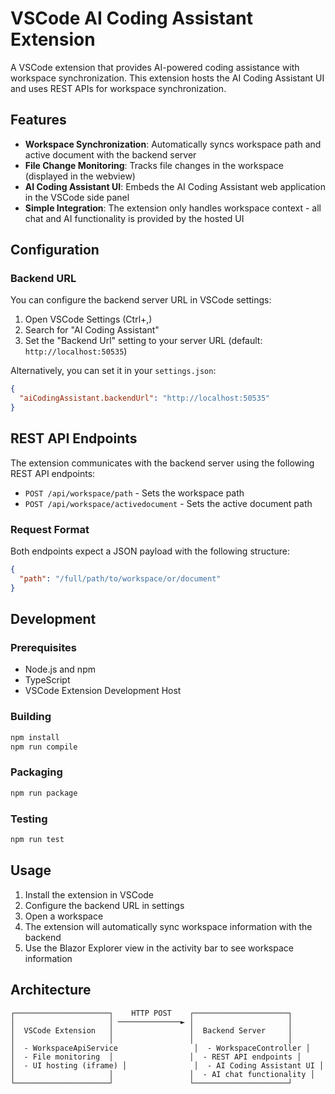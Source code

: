 # VSCode AI Coding Assistant Extension

A VSCode extension that provides AI-powered coding assistance with workspace synchronization. This extension hosts the AI Coding Assistant UI and uses REST APIs for workspace synchronization.

## Features

- **Workspace Synchronization**: Automatically syncs workspace path and active document with the backend server
- **File Change Monitoring**: Tracks file changes in the workspace (displayed in the webview)
- **AI Coding Assistant UI**: Embeds the AI Coding Assistant web application in the VSCode side panel
- **Simple Integration**: The extension only handles workspace context - all chat and AI functionality is provided by the hosted UI

## Configuration

### Backend URL

You can configure the backend server URL in VSCode settings:

1. Open VSCode Settings (Ctrl+,)
2. Search for "AI Coding Assistant"
3. Set the "Backend Url" setting to your server URL (default: `http://localhost:50535`)

Alternatively, you can set it in your `settings.json`:

```json
{
  "aiCodingAssistant.backendUrl": "http://localhost:50535"
}
```

## REST API Endpoints

The extension communicates with the backend server using the following REST API endpoints:

- `POST /api/workspace/path` - Sets the workspace path
- `POST /api/workspace/activedocument` - Sets the active document path

### Request Format

Both endpoints expect a JSON payload with the following structure:

```json
{
  "path": "/full/path/to/workspace/or/document"
}
```


## Development

### Prerequisites

- Node.js and npm
- TypeScript
- VSCode Extension Development Host

### Building

```bash
npm install
npm run compile
```

### Packaging

```bash
npm run package
```

### Testing

```bash
npm run test
```

## Usage

1. Install the extension in VSCode
2. Configure the backend URL in settings
3. Open a workspace
4. The extension will automatically sync workspace information with the backend
5. Use the Blazor Explorer view in the activity bar to see workspace information

## Architecture

```
┌─────────────────────┐    HTTP POST    ┌─────────────────────┐
│                     │ ──────────────► │                     │
│  VSCode Extension   │                 │  Backend Server     │
│                     │                 │                     │
│  - WorkspaceApiService                 │  - WorkspaceController │
│  - File monitoring  │                 │  - REST API endpoints │
│  - UI hosting (iframe) │               │  - AI Coding Assistant UI │
│                     │                 │  - AI chat functionality │
└─────────────────────┘                 └─────────────────────┘
```

